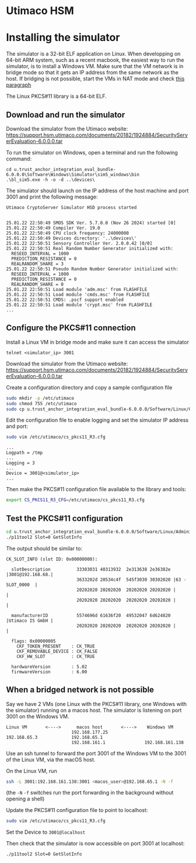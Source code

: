 # Utimaco HSM

# Installing the simulator

The simulator is a 32-bit ELF application on Linux.
When developping on 64-bit ARM system, such as a recent macbook, the easiest way to run the simulator,
is to install a Windows VM.
Make sure that the VM network is in bridge mode so that it gets an IP address from the same network as the host.
If bridging is not possible, start the VMs in NAT mode and
check [this paragraph](#when-a-bridged-network-is-not-possible)

The Linux PKCS#11 library is a 64-bit ELF.

## Download and run the simulator

Download the simulator from the Utimaco website:
https://support.hsm.utimaco.com/documents/20182/1924884/SecurityServerEvaluation-6.0.0.0.tar

To run the simulator on Windows, open a terminal and run the following command:

```shell
cd u.trust_anchor_integration_eval_bundle-6.0.0.0\Software\Windows\Simulator\sim5_windows\bin
.\bl_sim5.exe -h -o -d ..\devices\
```

The simulator should launch on the IP address of the host machine and port 3001 and print the following message:

```
Utimaco CryptoServer Simulator HSD process started


25.01.22 22:50:49 SMOS SDK Ver. 5.7.0.0 (Nov 26 2024) started [0]
25.01.22 22:50:49 Compiler Ver. 19.0
25.01.22 22:50:49 CPU clock frequency: 24000000
25.01.22 22:50:49 Devices directory: '..\devices\'
25.01.22 22:50:51 Sensory Controller Ver. 2.0.0.42 [0/0]
25.01.22 22:50:51 Real Random Number Generator initialized with:
  RESEED_INTERVAL = 1000
  PREDICTION_RESISTANCE = 0
  REALRANDOM_SHARE = 3
25.01.22 22:50:51 Pseudo Random Number Generator initialized with:
  RESEED_INTERVAL = 1000
  PREDICTION_RESISTANCE = 0
  REALRANDOM_SHARE = 0
25.01.22 22:50:51 Load module 'adm.msc' from FLASHFILE
25.01.22 22:50:51 Load module 'cmds.msc' from FLASHFILE
25.01.22 22:50:51 CMDS: .pscf support enabled
25.01.22 22:50:51 Load module 'crypt.msc' from FLASHFILE
...
```

## Configure the PKCS#11 connection

Install a Linux VM in bridge mode and make sure it can access the simulator

```
telnet <simulator_ip> 3001
```

Download the simulator from the Utimaco website:
https://support.hsm.utimaco.com/documents/20182/1924884/SecurityServerEvaluation-6.0.0.0.tar

Create a configuration directory and copy a sample configuration file

```bash
sudo mkdir -p /etc/utimaco
sudo chmod 755 /etc/utimaco
sudo cp u.trust_anchor_integration_eval_bundle-6.0.0.0/Software/Linux/Crypto_APIs/PKCS11_R3/sample/cs_pkcs11_R3.cfg /etc/utimaco/
```

Edit the configuration file to enable logging and set the simulator IP address and port:

```bash
sudo vim /etc/utimaco/cs_pkcs11_R3.cfg
```

```
...
Logpath = /tmp
...
Logging = 3
...
Device = 3001@<simulator_ip>
...
```

Then make the PKCS#11 configuration file available to the library and tools:

```bash
export CS_PKCS11_R3_CFG=/etc/utimaco/cs_pkcs11_R3.cfg
```

## Test the PKCS#11 configuration

```bash
cd u.trust_anchor_integration_eval_bundle-6.0.0.0/Software/Linux/Administration
./p11tool2 Slot=0 GetSlotInfo
```

The output should be similar to:

```
CK_SLOT_INFO (slot ID: 0x00000000):

  slotDescription          33303031 40313932  2e313638 2e36382e |3001@192.168.68.|
                           3633202d 20534c4f  545f3030 30302020 |63 - SLOT_0000  |
                           20202020 20202020  20202020 20202020 |                |
                           20202020 20202020  20202020 20202020 |                |

  manufacturerID           5574696d 61636f20  49532047 6d624820 |Utimaco IS GmbH |
                           20202020 20202020  20202020 20202020 |                |

  flags: 0x00000005
    CKF_TOKEN_PRESENT    : CK_TRUE
    CKF_REMOVABLE_DEVICE : CK_FALSE
    CKF_HW_SLOT          : CK_TRUE

  hardwareVersion        : 5.02
  firmwareVersion        : 6.00
 ```

## When a bridged network is not possible

Say we have 2 VMs (one Linux with the PKCS#11 library, one Windows with the simulator)
running on a macos host. The simulator is listening on port 3001 on the Windows VM.

```
Linux VM       <---->      macos host       <---->    Windows VM  
                         192.168.177.25 
192.168.65.3             192.168.65.1              
                         192.168.161.1               192.168.161.138
```

Use an ssh tunnel to forward the port 3001 of the Windows VM to the 3001 of the Linux VM,
via the macOS host.

On the Linux VM, run

```sh
ssh -L 3001:192.168.161.138:3001 <macos_user>@192.168.65.1 -N -f
```

(the `-N` `-f` switches run the port forwarding in the background without opening a shell)

Update the PKCS#11 configuration file to point to localhost:

```sh
sudo vim /etc/utimaco/cs_pkcs11_R3.cfg
```

Set the Device to `3001@localhost`

Then check that the simulator is now accessible on port 3001 at localhost:

```sh
./p11tool2 Slot=0 GetSlotInfo
```

